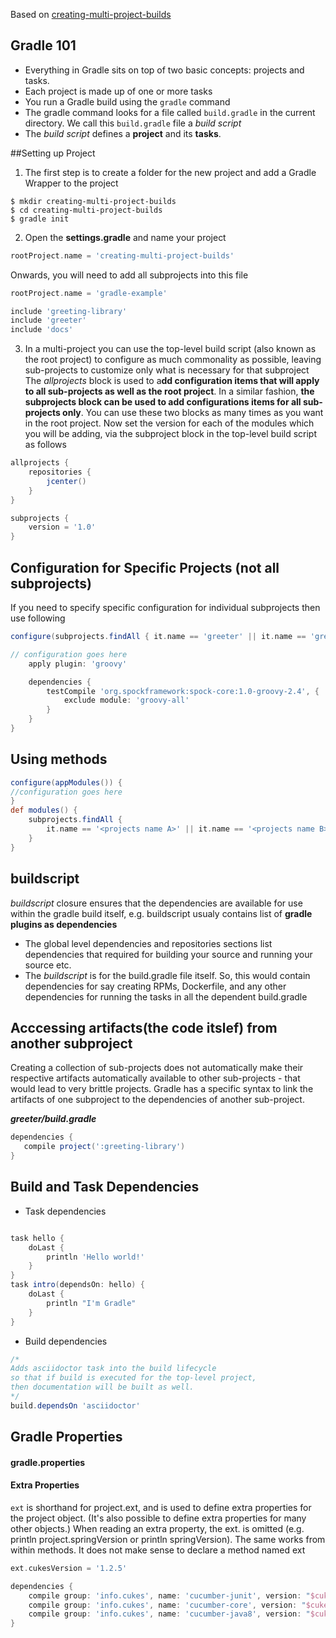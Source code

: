 Based on [creating-multi-project-builds](https://github.com/gradle-guides/creating-multi-project-builds)

## Gradle 101
* Everything in Gradle sits on top of two basic concepts: projects and tasks.
* Each project is made up of one or more tasks
* You run a Gradle build using the `gradle` command
* The gradle command looks for a file called `build.gradle` in the current directory. We call this `build.gradle` file a _build script_
* The _build script_ defines a **project** and its **tasks**.

##Setting up Project
1. The first step is to create a folder for the new project and add a Gradle Wrapper to the project

```
$ mkdir creating-multi-project-builds
$ cd creating-multi-project-builds
$ gradle init  
```

2. Open the **settings.gradle** and name your project
```groovy
rootProject.name = 'creating-multi-project-builds'
```

Onwards, you will need to add all subprojects into this file
```groovy
rootProject.name = 'gradle-example'

include 'greeting-library'
include 'greeter'
include 'docs'
```

3. In a multi-project you can use the top-level build script (also known as the root project) to configure as much commonality as possible, leaving sub-projects to customize only what is necessary for that subproject
The _allprojects_ block is used to a**dd configuration items that will apply to all sub-projects as well as the root project**. In a similar fashion, **the subprojects block can be used to add configurations items for all sub-projects only**. You can use these two blocks as many times as you want in the root project.
Now set the version for each of the modules which you will be adding, via the subproject block in the top-level build script as follows

```groovy
allprojects {
    repositories {
        jcenter() 
    }
}

subprojects {
    version = '1.0'
}
```

## Configuration for Specific Projects (not all subprojects)
If you need to specify specific configuration for individual subprojects then use following 

```groovy
configure(subprojects.findAll { it.name == 'greeter' || it.name == 'greeting-library' }) { 

// configuration goes here
    apply plugin: 'groovy'

    dependencies {
        testCompile 'org.spockframework:spock-core:1.0-groovy-2.4', {
            exclude module: 'groovy-all'
        }
    }
}
```

## Using methods

```groovy
configure(appModules()) {
//configuration goes here
}
def modules() {
    subprojects.findAll {
        it.name == '<projects name A>' || it.name == '<projects name B>' 
    }
}
```


## buildscript

_buildscript_ closure ensures that the dependencies are available for use within the gradle build itself, e.g. buildscript usualy contains list of **gradle plugins as dependencies**

* The global level dependencies and repositories sections list dependencies that required for building your source and running your source etc.
* The _buildscript_ is for the build.gradle file itself. So, this would contain dependencies for say creating RPMs, Dockerfile, and any other dependencies for running the tasks in all the dependent build.gradle


## Acccessing artifacts(the code itslef) from another subproject
 Creating a collection of sub-projects does not automatically make their respective artifacts automatically available to other sub-projects - that would lead to very brittle projects. Gradle has a specific syntax to link the artifacts of one subproject to the dependencies of another sub-project.
 
 **_greeter/build.gradle_**
 ```groovy
dependencies {
    compile project(':greeting-library') 
}
```

## Build and Task Dependencies
* Task dependencies
```groovy

task hello {
    doLast {
        println 'Hello world!'
    }
}
task intro(dependsOn: hello) {
    doLast {
        println "I'm Gradle"
    }
}
```

* Build dependencies

```groovy
/*
Adds asciidoctor task into the build lifecycle 
so that if build is executed for the top-level project, 
then documentation will be built as well.
*/
build.dependsOn 'asciidoctor'
```

## Gradle Properties
#### gradle.properties

#### Extra Properties
`ext` is shorthand for project.ext, and is used to define extra properties for the project object. (It's also possible to define extra properties for many other objects.) When reading an extra property, the ext. is omitted (e.g. println project.springVersion or println springVersion). The same works from within methods. It does not make sense to declare a method named ext

```groovy
ext.cukesVersion = '1.2.5'

dependencies {
    compile group: 'info.cukes', name: 'cucumber-junit', version: "$cukesVersion"
    compile group: 'info.cukes', name: 'cucumber-core', version: "$cukesVersion"
    compile group: 'info.cukes', name: 'cucumber-java8', version: "$cukesVersion"
}
```